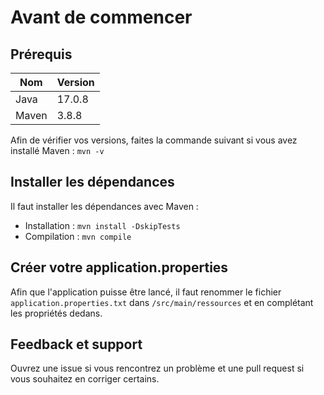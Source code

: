 # Avant de commencer

## Prérequis

| Nom   | Version |
|-------|---------|
| Java  | 17.0.8  |
| Maven | 3.8.8   |

Afin de vérifier vos versions, faites la commande suivant si vous avez installé Maven :
``mvn -v``


## Installer les dépendances
Il faut installer les dépendances avec Maven :

- Installation : ``mvn install -DskipTests``
- Compilation : ``mvn compile``

## Créer votre application.properties
Afin que l'application puisse être lancé, il faut renommer le fichier ``application.properties.txt`` dans ``/src/main/ressources`` et en complétant les propriétés dedans.


## Feedback et support
Ouvrez une issue si vous rencontrez un problème et une pull request si vous souhaitez en corriger certains.